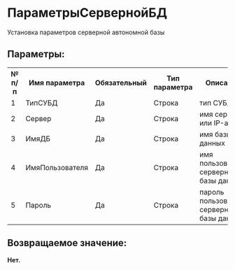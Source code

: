 ﻿
<h1>ПараметрыСервернойБД</h1>
<p class="funcdesc">Установка параметров серверной автономной базы<br /></p><h2>Параметры:</h2><table>
<tr>
  <th height="16" width="10%"><b>№ п/п</b></th>
  <th height="16" width="20%"><b>Имя параметра</b></th>
  <th height="16" width="10%"><b>Обязательный</b></th>
  <th height="16" width="20%"><b>Тип параметра</b></th>
  <th height="16" width="40%"><b>Описание</b></th>	
</tr><tr>
  <td >1</td>
  <td >ТипСУБД</td>
  <td >Да</td>
  <td >Строка</td>
  <td >тип СУБД</td>	
</tr><tr>
  <td >2</td>
  <td >Сервер</td>
  <td >Да</td>
  <td >Строка</td>
  <td >имя сервера или IP-адрес</td>	
</tr><tr>
  <td >3</td>
  <td >ИмяДБ</td>
  <td >Да</td>
  <td >Строка</td>
  <td >имя базы данных</td>	
</tr><tr>
  <td >4</td>
  <td >ИмяПользователя</td>
  <td >Да</td>
  <td >Строка</td>
  <td >имя пользователя серверной базы данных</td>	
</tr><tr>
  <td >5</td>
  <td >Пароль</td>
  <td >Да</td>
  <td >Строка</td>
  <td >пароль пользователя серверной базы данных</td>	
</tr></table><h2>Возвращаемое значение:</h2>
<b>Нет. </b><br />
